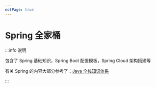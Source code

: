 ```yaml
---
notPage: true
---
```




# Spring 全家桶

:::info 说明

包含了 Spring 基础知识，Spring Boot 配置模板，Spring Cloud 架构搭建等

有关 Spring 的内容大部分参考了：[Java 全栈知识体系](https://www.pdai.tech/md/spring/spring.html)

:::
